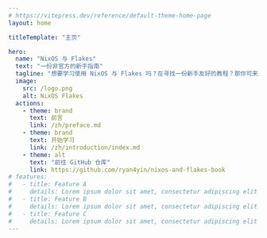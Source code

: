 ```yaml
---
# https://vitepress.dev/reference/default-theme-home-page
layout: home

titleTemplate: "主页"

hero:
  name: "NixOS 与 Flakes"
  text: "一份非官方的新手指南"
  tagline: "想要学习使用 NixOS 与 Flakes 吗？在寻找一份新手友好的教程？那你可来对地方了！"
  image:
    src: /logo.png
    alt: NixOS Flakes
  actions:
    - theme: brand
      text: 前言
      link: /zh/preface.md
    - theme: brand
      text: 开始学习
      link: /zh/introduction/index.md
    - theme: alt
      text: "前往 GitHub 仓库"
      link: https://github.com/ryan4yin/nixos-and-flakes-book
# features:
#   - title: Feature A
#     details: Lorem ipsum dolor sit amet, consectetur adipiscing elit
#   - title: Feature B
#     details: Lorem ipsum dolor sit amet, consectetur adipiscing elit
#   - title: Feature C
#     details: Lorem ipsum dolor sit amet, consectetur adipiscing elit
---
```

